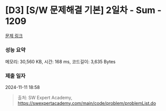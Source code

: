 # [D3] [S/W 문제해결 기본] 2일차 - Sum - 1209 

[문제 링크](https://swexpertacademy.com/main/code/problem/problemDetail.do?contestProbId=AV13_BWKACUCFAYh) 

### 성능 요약

메모리: 30,560 KB, 시간: 168 ms, 코드길이: 3,635 Bytes

### 제출 일자

2024-11-11 18:58



> 출처: SW Expert Academy, https://swexpertacademy.com/main/code/problem/problemList.do